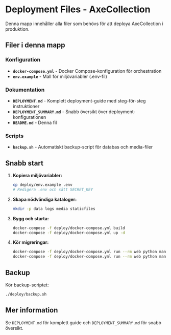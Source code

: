# Deployment Files - AxeCollection

Denna mapp innehåller alla filer som behövs för att deploya AxeCollection i produktion.

## Filer i denna mapp

### Konfiguration
- **`docker-compose.yml`** - Docker Compose-konfiguration för orchestration
- **`env.example`** - Mall för miljövariabler (.env-fil)

### Dokumentation
- **`DEPLOYMENT.md`** - Komplett deployment-guide med steg-för-steg instruktioner
- **`DEPLOYMENT_SUMMARY.md`** - Snabb översikt över deployment-konfigurationen
- **`README.md`** - Denna fil

### Scripts
- **`backup.sh`** - Automatiskt backup-script för databas och media-filer

## Snabb start

1. **Kopiera miljövariabler:**
   ```bash
   cp deploy/env.example .env
   # Redigera .env och sätt SECRET_KEY
   ```

2. **Skapa nödvändiga kataloger:**
   ```bash
   mkdir -p data logs media staticfiles
   ```

3. **Bygg och starta:**
   ```bash
   docker-compose -f deploy/docker-compose.yml build
   docker-compose -f deploy/docker-compose.yml up -d
   ```

4. **Kör migreringar:**
   ```bash
   docker-compose -f deploy/docker-compose.yml run --rm web python manage.py migrate
   docker-compose -f deploy/docker-compose.yml run --rm web python manage.py createsuperuser
   ```

## Backup

Kör backup-scriptet:
```bash
./deploy/backup.sh
```

## Mer information

Se `DEPLOYMENT.md` för komplett guide och `DEPLOYMENT_SUMMARY.md` för snabb översikt. 
